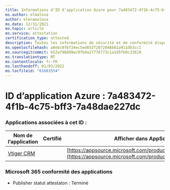 ```yaml
---
title: Informations d’ID d’application Azure pour 7a483472-4f1b-4c75-bff3-7a48dae227dc
ms.author: elmalova
author: elenamalova
ms.date: 12/31/2021
ms.topic: article
ms.service: attestation
certification_type: attested
description: Toutes les informations de sécurité et de conformité disponibles pour 7a483472-4f1b-4c75-bff3-7a48dae227dc.
ms.openlocfilehash: a8ebc8f6f34ec5ed652f2072046b61a911db3cc1
ms.sourcegitcommit: b52a796899ec9fb4a27778773c1a1d5fb0c33610
ms.translationtype: MT
ms.contentlocale: fr-FR
ms.lasthandoff: 01/03/2022
ms.locfileid: "61663554"
---
```

# <a name="azure-app-id-7a483472-4f1b-4c75-bff3-7a48dae227dc"></a>ID d’application Azure : 7a483472-4f1b-4c75-bff3-7a48dae227dc


### <a name="apps-associated-with-this-id"></a>Applications associées à cet ID :
| **Nom de l’application** | **Certifié** | **Afficher dans AppSource** |
|--------------|---------------|-----------------------|
| [Vtiger CRM](https://docs.microsoft.com/microsoft-365-app-certification/forward/WA200003089) |  | [https://appsource.microsoft.com/product/office/WA200003089](https://appsource.microsoft.com/product/office/WA200003089) |

### <a name="microsoft-365-app-compliance-status"></a>Microsoft 365 conformité des applications
- Publisher statut attestaton : Terminé
